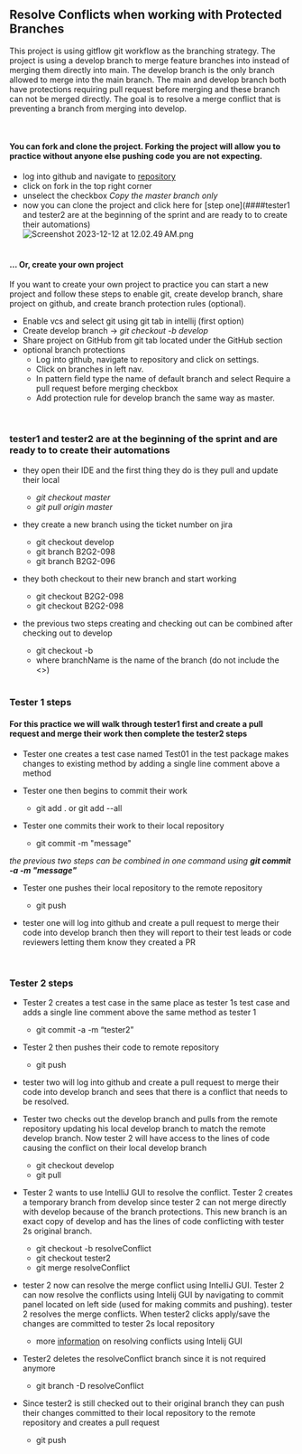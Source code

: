 ## Resolve Conflicts when working with Protected Branches

This project is using gitflow git workflow as the branching strategy. The project is using a develop branch to merge feature branches into instead of merging them directly into main.
The develop branch is the only branch allowed to merge into the main branch. The main and develop branch both have protections requiring pull request before merging and these branch can
not be merged directly. The goal is to resolve a merge conflict that is preventing a branch from merging into develop.

&nbsp;  
#### You can fork and clone the project. Forking the project will allow you to practice without anyone else pushing code you are not expecting.  
* log into github and navigate to [repository](https://github.com/wanderllama/loop_git)
* click on fork in the top right corner
* unselect the checkbox _Copy the master branch only_ 
* now you can clone the project and click here for [step one](####tester1 and tester2 are at the beginning of the sprint and are ready to to create their automations)  
![Screenshot 2023-12-12 at 12.02.49 AM.png](.idea%2Fpictures%2FScreenshot%202023-12-12%20at%2012.02.49%E2%80%AFAM.png)  
&nbsp;  
#### ... Or, create your own project
If you want to create your own project to practice you can start a new project and follow these steps to enable git, create develop branch, share project on github, and create branch protection rules (optional).  

* Enable vcs and select git using git tab in intellij (first option)  
* Create develop branch -> _git checkout -b develop_  
* Share project on GitHub from git tab located under the GitHub section  
* optional branch protections
  * Log into github, navigate to repository and click on settings.
  * Click on branches in left nav. 
  * In pattern field type the name of default branch and select Require a pull request before merging checkbox 
  * Add protection rule for develop branch the same way as master.

&nbsp;
### tester1 and tester2 are at the beginning of the sprint and are ready to to create their automations

* they open their IDE and the first thing they do is they pull and update their local 
  * _git checkout master_ 
  * _git pull origin master_

* they create a new branch using the ticket number on jira 
  * git checkout develop 
  * git branch B2G2-098 
  * git branch B2G2-096

* they both checkout to their new branch and start working 
  * git checkout B2G2-098 
  * git checkout B2G2-098
  
* the previous two steps creating and checking out can be combined after checking out to develop
    * git checkout -b <branchName>
    * where branchName is the name of the branch (do not include the <>)  
&nbsp;
### Tester 1 steps
#### For this practice we will walk through tester1 first and create a pull request and merge their work then complete the tester2 steps

* Tester one creates a test case named Test01 in the test package makes changes to existing method by adding a single line comment above a method
  

* Tester one then begins to commit their work  
    * git add . or git add --all
  

* Tester one commits their work to their local repository
    * git commit -m "message"
  

_the previous two steps can be combined in one command using __git commit -a -m "message"___

* Tester one pushes their local repository to the remote repository
    * git push
  

* tester one will log into github and create a pull request to merge their code into develop branch
then they will report to their test leads or code reviewers letting them know they created a PR

&nbsp;
### Tester 2 steps

* Tester 2 creates a test case in the same place as tester 1s test case and adds a single line comment above the same method as tester 1
    * git commit -a -m “tester2”
  

* Tester 2 then pushes their code to remote repository
  * git push
  

* tester two will log into github and create a pull request to merge their code into develop branch and sees that there is a conflict that needs to be resolved.
  

* Tester two checks out the develop branch and pulls from the remote repository updating his local develop branch to match the remote develop branch. Now tester 2 will have access to the lines of code causing the conflict on their local develop branch
    * git checkout develop
    * git pull
  

* Tester 2 wants to use IntelliJ GUI to resolve the conflict. Tester 2 creates a temporary branch from develop since tester 2 can not merge directly with develop because of the branch protections. This new branch is an exact copy of develop and has the lines of code conflicting with tester 2s original branch.
  * git checkout -b resolveConflict
  * git checkout tester2
  * git merge resolveConflict
  

* tester 2 now can resolve the merge conflict using IntelliJ GUI. Tester 2 can now resolve the conflicts using Intelij GUI by navigating to commit panel located on left side (used for making commits and pushing). tester 2 resolves the merge conflicts. When tester2 clicks apply/save the changes are committed to tester 2s local repository
  * more [information](https://www.jetbrains.com/help/idea/resolve-conflicts.html) on resolving conflicts using Intelij GUI  
  

* Tester2 deletes the resolveConflict branch since it is not required anymore
  * git branch -D resolveConflict
  

* Since tester2 is still checked out to their original branch they can push their changes committed to their local repository to the remote repository and creates a pull request
    * git push
  



